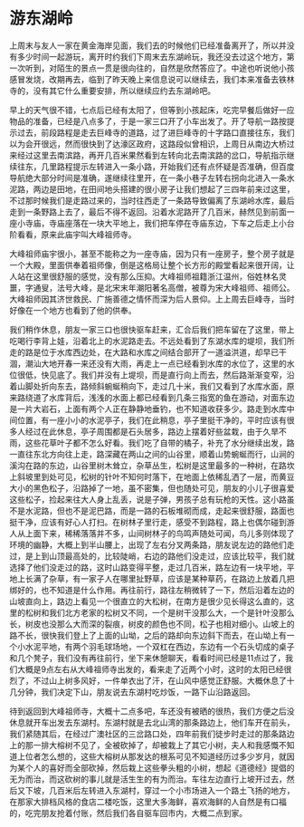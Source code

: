 # 游东湖岭

上周末与友人一家在黄金海岸见面，我们去的时候他们已经准备离开了，所以并没有多少时间一起游玩，离开时约我们下周末去东湖岭玩，我还没去过这个地方，第一次听到，对陌生的景点一贯是很向往的，自然是欣然答应了。中途也听说他小孩感冒发烧，改期再去，临到了昨天晚上来信息说可以继续去，我们本来准备去铁林寺的，没有其它什么重要安排，所以继续应约去东湖岭吧。

早上的天气很不错，七点后已经有太阳了，但等到小孩起床，吃完早餐后做好一应物品的准备，已经是八点多了，于是一家三口开了小车出发了。开了导航一路按提示过去，前段路程是走去巨峰寺的道路，过了进巨峰寺的十字路口直接往东，我们以为会开很远，然而很快到了达濠区政府，这路段似曾相识，上周日从南边大桥过来经过这里去南滨路，再开几百米果然看到左转向北去南滨路的岔口，导航指示继续往东，几里路程提示左转进入一条小路，开始我们还有点怀疑是否准确，但百度导航绝大部分时间是准确，遂继续往里开，在一条小巷子左转右拐向北进入一条水泥路，两边是田地，在田间地头搭建的很小房子让我们想起了三四年前来过这里，不过那时候我们是走路过来的，当时往西走了一条路导致偏离了东湖岭水库，最后走到一条野路上去了，最后不得不返回。沿着水泥路开了几百米，赫然见到前面一座小寺庙，寺庙座落在一块大平地上，我们把车停在寺庙东边，下车之后走上小台阶看看，原来此庙宇叫大峰祖师寺。

大峰祖师庙宇很小，甚至不能称之为一座寺庙，因为只有一座房子，整个房子就是一个大殿，里面供奉着祖师像，倒是这格局让整个长方形的殿堂看起来很开阔，让人站在这里很舒服的感觉，没有那么压抑。大峰祖师祖籍浙江温州，俗姓林名灵噩，字通叟，法号大峰，是北宋末年潮阳著名高僧，被尊为宋大峰祖师、祖师公。大峰祖师因其济世救民、广施善德之情怀而深为后人景仰。上上周去巨峰寺，当时好像在一个地方也看到了他的供奉。

我们稍作休息，朋友一家三口也很快驱车赶来，汇合后我们把车留在了这里，带上吃喝行李背上娃，沿着北上的水泥路走去。不远处看到了东湖水库的堤坝，我们所走的路是位于水库西边处，在大路和水库之间结合部开了一道溢洪道，却早已干涸，潮汕大地开春一来还没有大雨，再走上一点已经看到水库的水位了，这里的水位很低，快见底了。我们并没有上堤坝，而是直行向上而去，然后路渐渐变窄，沿着山脚处折向东去，路倾斜蜿蜒稍向下，走过几十米，我们又看到了水库水面，原来路绕道了水库背后，浅浅的水面上都已经看到几条三指宽的鱼在游动，对面东边是一片大岩石，上面有两个人正在静静地垂钓，也不知道收获多少。路走到水库中间位置，有一座小小的水泥亭子，我们在此稍息，亭子里挺干净的，平时应该有很多人经过在此休息，亭子周围都是石头居多，路边上摆着好些盆栽，由于久旱不雨，这些花草叶子都不怎么好看。我们吃了自带的橘子，补充了水分继续出发，路一直往东北方向往上走，路深藏在两山之间的山谷里，顺着山势蜿蜒而行，山涧的溪沟在路的东边，山谷里树木耸立，杂草丛生，松树是这里最多的一种树，在路坎上斜坡里到处可见，松树的针叶不知何时落下，在地面上依稀乱洒了一层，而黄豆大小的黑色松子，沿路掉了一地，虽不密集，但也随处可见，朋友的小儿子很喜爱这些松子，捡起来往大人身上乱丢，说是子弹，男孩子总有玩枪的天性。这小路虽不是水泥路，但也不是泥巴路，而是一路的石板堆砌而成，走起来很舒服，路面也挺干净，应该有好心人打扫。在树林子里行走，感受不到路程，路上也偶尔碰到游人从上面下来，稀稀落落并不多，山间树林子的鸟鸣声随处可闻，鸟儿多则体现了环境的幽静，大概上到半山腰上，出现了左右分叉两条路，朋友说左边的路他们走过，是上到山顶最高处的，比较陡峭，右边的路他们没走过，应该比较平，我们就选择了他们没走过的路，这时山路变得平整，走过几百米，路左边有一块平地，平地上长满了杂草，有一家子人在哪里扯野草，应该是某种草药，在路边上放着几把绑好的，也不知道是什么作用。再往前行，路往左稍微转了一下，然后沿着左边的山坡直向上，路边上看见一个很直立的大松树，在南方是很少见长得这么直的，这里的松树和我们北方老家的松树又不同，一个是树干没那么大，一个是针叶没那么长，树皮也没那么大而深的裂痕，树皮的颜色也不同，松子也相对细小。山坡上的路不长，很快我们登上了上面的山坳，之后的路却向东边斜下而去，在山坳上有一个小水泥平地，有两个羽毛球场地，一个双杠在西边，东边有一个石头切成的桌子和几个凳子，我们没有再往前行，坐下来休憩聊天，看看时间已经是11点过了，我们大概是9点左右从大峰祖师寺出发的，看来走了近两个小时，这时的太阳已经很烈了，不过山上树多风好，一件单衣出了汗，在山风中感觉正舒服。大概休息了十几分钟，我们决定下山，朋友说去东湖村吃炒饭，一路下山沿路返回。

待到返回到大峰祖师寺，大概十二点多吧，车还没有被晒的很热，我们方便之后没休息就开车出发去东湖村。东湖村就是去北山湾的那条路边上，他们车开在前头，我们紧随其后，在经过广澳社区的三岔路口处，四年前我们徒步时走过的那条路边上的那一排大榕树不见了，全被砍掉了，却被栽上了其它小树，夫人和我感慨不知道上位者怎么想的，这些大榕树从那发达的根系可见不知道经历过多少岁月，就因为某个人的喜好而全部砍掉，然后栽上这些拳头粗的小树，想起《道德经》提倡的无为而治，而这砍树的事儿就是活生生的有为而治。车往左边直行上坡开过去，然后又下坡，几百米后左转进入东湖村，穿过一个小市场进入一个路土飞扬的地方，在那家大排档风格的食店二楼吃饭，这里大多海鲜，喜欢海鲜的人自然是有口福的，吃完朋友抢着付账，然后我们各自驱车回市内，大概二点到家。
